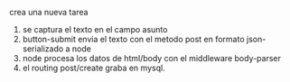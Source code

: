 crea una nueva tarea

1. se captura el texto en el campo asunto
2. button-submit envia el texto con el metodo post en formato json-serializado a node
3. node procesa los datos de html/body con el middleware body-parser 
4. el routing post/create graba en mysql.


